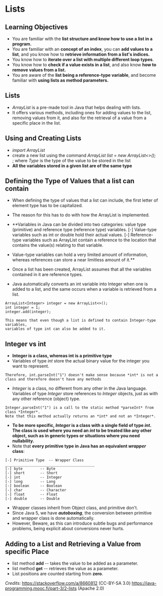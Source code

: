 # Lists
## Learning Objectives
* You are familiar with the **list structure and know how to use a list in a program.**
* You are familiar with an **concept of an index**, you can **add values to a list**, and you know how to **retrieve information from a list's indices.**
* You know how to **iterate over a list with multiple different loop types**.
* You know how to **check if a value exists in a list**, and also know **how to remove values from a list.**
* You are aware of the **list being a reference-type variable**, and become familiar with **using lists as method parameters.**

## Lists
* *ArrayList* is a pre-made tool in Java that helps dealing with lists.
* It offers various methods, including ones for adding values to the list, removing values from it, and also for the retrieval of a value from a specific place in the list.

## Using and Creating Lists
* *import ArrayList*
* create a new list using the command *ArrayList<Type> list = new ArrayList<>();*<br>
; where *Type* is the type of the value to be stored in the list
* **All the variables stored in a given list are of the same type**

## Defining the Type of Values that a list can contain
* When defining the type of values that a list can include, the first letter of element type has to be capitalized.
* The reason for this has to do with how the ArrayList is implemented.
* **Variables in Java can be divided into two categories: value type (primitive) and reference type (reference type) variables.
[-] Value-type variables such as int or double hold their actual values.
[-] Reference-type variables such as ArrayList contain a reference to the location that contains the value(s) relating to that variable.

* Value-type variables can hold a very limited amount of information, whereas references can store a near limitless amount of it.**
* Once a list has been created, ArrayList assumes that all the variables contained in it are reference types.
* Java automatically converts an int variable into Integer when one is added to a list, and the same occurs when a variable is retrieved from a list.
```
ArrayList<Integer> integer = new ArrayList<>();
int integer = 1;
integer.add(integer);

This means that even though a list is defined to contain Integer-type variables,
variables of type int can also be added to it.
```

## Integer vs int
* **Integer is a class, whereas int is a primitive type**
* Variables of type *int* store the actual binary value for the integer you want to represent.
```
Therefore, int.parseInt("1") doesn't make sense because *int* is not a class and therefore doesn't have any methods
```
* *Integer* is a class, no different from any other in the Java language. Variables of type *Integer* store references to *Integer* objects, just as with any other reference (object) type.
```
Integer.parseInt("1") is a call to the static method *parseInt* from class *Integer*.
Note that this method actually returns an *int* and not an *Integer*.
```

* **To be more specific, *Integer* is a class with a single field of type *int*. The class is used where you need an *int* to be treated like any other object, such as in generic types or situations where you need nullability.**
* Note that **every primitive type in Java has an equivalent *wrapper* class**:
```
[-] Primitive Type	-- Wrapper Class
_________________________________________
[-] byte 		-- Byte
[-] short		-- Short
[-] int			-- Integer
[-] long		-- Long
[-] boolean		-- Boolean
[-] char		-- Character
[-] float		-- Float
[-] double		-- Double
```
* Wrapper classes inherit from Object class, and primitive don't.
* Since Java 5, we have ***autoboxing***, the conversion between primitive and wrapper class is done automatically.
* However, Beware, as this can introduce subtle bugs and performance problems, being explicit about conversions never hurts.


## Adding to a List and Retrieving a Value from specific Place
* list method **add** -- takes the value to be added as a parameter.
* list method **get** -- retrieves the value as a parameter.
* List positions are counted starting from **zero**.


*Credits:* https://stackoverflow.com/a/8660812 (CC-BY-SA 3.0)
           https://java-programming.mooc.fi/part-3/2-lists (Apache 2.0)
